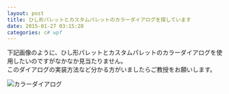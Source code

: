 ```yaml
---
layout: post
title: ひし形パレットとカスタムパレットのカラーダイアログを探しています
date: 2015-01-27 03:15:28
categories: c# wpf
---
```

<p>下記画像のように、ひし形パレットとカスタムパレットのカラーダイアログを使用したいのですがなかなか見当たりません。<br>
このダイアログの実装方法など分かる方がいましたらご教授をお願いします。</p>

<p><img src="https://i-msdn.sec.s-msft.com/dynimg/IC33311.png" alt="カラーダイアログ"></p>
